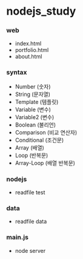 # nodejs_study

### web

-   index.html
-   portfolio.html
-   about.html

### syntax

-   Number (숫자)
-   String (문자열)
-   Template (템플릿)
-   Variable (변수)
-   Variable2 (변수)
-   Boolean (불리언)
-   Comparison (비교 연산자)
-   Conditional (조건문)
-   Array (배열)
-   Loop (반복문)
-   Array-Loop (배열 반복문)

### nodejs

-   readfile test

### data

-   readfile data

### main.js

-   node server
